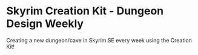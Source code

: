 # Skyrim Creation Kit - Dungeon Design Weekly

Creating a new dungeon/cave in Skyrim SE every week using the Creation Kit!
